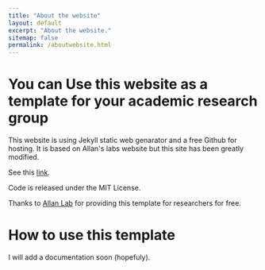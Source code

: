 ```yaml
---
title: "About the website"
layout: default
excerpt: "About the website."
sitemap: false
permalink: /aboutwebsite.html
---
```


# You can Use this website as a template for your academic research group

This website is using Jekyll static web genarator and a free Github for hosting. It is based on Allan's labs website but this site has been greatly modified.

See this [link](https://www.allanlab.org/aboutwebsite.html).

Code is released under the MIT License. 

Thanks to [Allan Lab](https://www.allanlab.org/) for providing this template for researchers for free.

# How to use this template
I will add a documentation soon (hopefuly).



